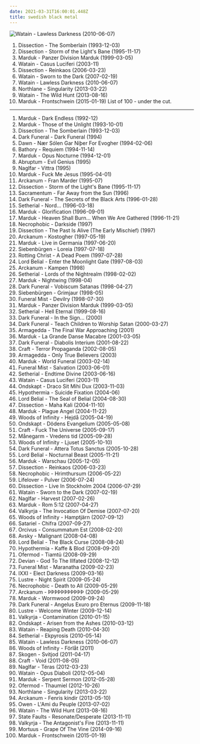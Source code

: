 ```yaml
---
date: 2021-03-31T16:00:01.448Z
title: swedish black metal
---
```

![Watain - Lawless Darkness (2010-06-07)](http://coverartarchive.org/release/cda2f266-ecf2-4cfc-9af5-44903930a286/19834953466-500.jpg "Watain - Lawless Darkness (2010-06-07)")
1. <span title="#black_metal #melodic_black_metal">Dissection - The Somberlain (1993-12-03)</span>
2. <span title="#black_metal #melodic_black_metal">Dissection - Storm of the Light's Bane (1995-11-17)</span>
3. <span title="#black_metal">Marduk - Panzer Division Marduk (1999-03-05)</span>
4. <span title="#black_metal">Watain - Casus Luciferi (2003-11)</span>
5. <span title="#melodic_death_metal #black_metal">Dissection - Reinkaos (2006-03-23)</span>
6. <span title="#black_metal">Watain - Sworn to the Dark (2007-02-19)</span>
7. <span title="#black_metal">Watain - Lawless Darkness (2010-06-07)</span>
8. <span title="#metalcore #2013 #progressive_metalcore">Northlane - Singularity (2013-03-22)</span>
9. <span title="#black_metal #2013">Watain - The Wild Hunt (2013-08-16)</span>
10. <span title="#black_metal #2015">Marduk - Frontschwein (2015-01-19)</span>
List of 100 - under the cut.
<!-- more -->
-----
1. <span title="#black_metal #blackened_death_metal">Marduk - Dark Endless (1992-12)</span>
2. <span title="#black_metal">Marduk - Those of the Unlight (1993-10-01)</span>
3. <span title="#black_metal #melodic_black_metal">Dissection - The Somberlain (1993-12-03)</span>
4. <span title="#black_metal">Dark Funeral - Dark Funeral (1994)</span>
5. <span title="#black_metal #swedish #melodic_black_metal #swedish_black_metal">Dawn - Nær Sólen Gar Niþer For Evogher (1994-02-06)</span>
6. <span title="#thrash_metal">Bathory - Requiem (1994-11-14)</span>
7. <span title="#black_metal">Marduk - Opus Nocturne (1994-12-01)</span>
8. <span title="#black_metal">Abruptum - Evil Genius (1995)</span>
9. <span title="#melodic_black_metal #swedish #blackened_death_metal">Naglfar - Vittra (1995)</span>
10. <span title="#black_metal">Marduk - Fuck Me Jesus (1995-04-01)</span>
11. <span title="#black_metal #swedish_black_metal">Arckanum - Fran Marder (1995-07)</span>
12. <span title="#black_metal #melodic_black_metal">Dissection - Storm of the Light's Bane (1995-11-17)</span>
13. <span title="#melodic_black_metal #black_metal">Sacramentum - Far Away from the Sun (1996)</span>
14. <span title="#black_metal">Dark Funeral - The Secrets of the Black Arts (1996-01-28)</span>
15. <span title="#swedish_black_metal #black_metal">Setherial - Nord... (1996-03-18)</span>
16. <span title="#black_metal">Marduk - Glorification (1996-09-01)</span>
17. <span title="#black_metal">Marduk - Heaven Shall Burn... When We Are Gathered (1996-11-21)</span>
18. <span title="#black_metal #death_metal #blackened_death_metal #swedish_black_metal">Necrophobic - Darkside (1997)</span>
19. <span title="#black_metal #great_title">Dissection - The Past Is Alive (The Early Mischief) (1997)</span>
20. <span title="#black_metal #1997 #ambient_black_metal #swedish_black_metal">Arckanum - Kostogher (1997-05-19)</span>
21. <span title="#black_metal">Marduk - Live in Germania (1997-06-20)</span>
22. <span title="#melodic_black_metal #black_metal">Siebenbürgen - Loreia (1997-07-18)</span>
23. <span title="#black_metal #melodic_black_metal">Rotting Christ - A Dead Poem (1997-07-28)</span>
24. <span title="#black_metal">Lord Belial - Enter the Moonlight Gate (1997-08-03)</span>
25. <span title="#black_metal #swedish_black_metal">Arckanum - Kampen (1998)</span>
26. <span title="#black_metal #swedish_black_metal">Setherial - Lords of the Nightrealm (1998-02-02)</span>
27. <span title="#black_metal">Marduk - Nightwing (1998-04)</span>
28. <span title="#black_metal">Dark Funeral - Vobiscum Satanas (1998-04-27)</span>
29. <span title="#black_metal #melodic_black_metal #vampiric_black_metal">Siebenbürgen - Grimjaur (1998-05)</span>
30. <span title="#black_metal #religious_black_metal">Funeral Mist - Devilry (1998-07-30)</span>
31. <span title="#black_metal">Marduk - Panzer Division Marduk (1999-03-05)</span>
32. <span title="#black_metal">Setherial - Hell Eternal (1999-08-16)</span>
33. <span title="#black_metal">Dark Funeral - In the Sign... (2000)</span>
34. <span title="#black_metal #swedish_black_metal">Dark Funeral - Teach Children to Worship Satan (2000-03-27)</span>
35. <span title="#swedish_black_metal #2001 #raw_black_metal #swedish_raw_black_metal">Armagedda - The Final War Approaching (2001)</span>
36. <span title="#black_metal">Marduk - La Grande Danse Macabre (2001-03-05)</span>
37. <span title="#black_metal">Dark Funeral - Diabolis Interium (2001-08-22)</span>
38. <span title="#black_metal">Craft - Terror Propaganda (2002-08-05)</span>
39. <span title="#black_metal #swedish_black_metal">Armagedda - Only True Believers (2003)</span>
40. <span title="#black_metal">Marduk - World Funeral (2003-02-14)</span>
41. <span title="#black_metal">Funeral Mist - Salvation (2003-06-01)</span>
42. <span title="#black_metal">Setherial - Endtime Divine (2003-06-16)</span>
43. <span title="#black_metal">Watain - Casus Luciferi (2003-11)</span>
44. <span title="#black_metal #swedish_black_metal #religious_black_metal #orthodox_black_metal #dark_black">Ondskapt - Draco Sit Mihi Dux (2003-11-03)</span>
45. <span title="#black_metal #swedish_black_metal #mmpps #total_holocaust_records">Hypothermia - Suicide Fixation (2004-06)</span>
46. <span title="#black_metal">Lord Belial - The Seal of Belial (2004-08-30)</span>
47. <span title="#black_metal">Dissection - Maha Kali (2004-11-10)</span>
48. <span title="#black_metal">Marduk - Plague Angel (2004-11-22)</span>
49. <span title="#fully_streamable_albums #swedish_black_metal">Woods of Infinity - Hejdå (2005-04-19)</span>
50. <span title="#black_metal">Ondskapt - Dödens Evangelium (2005-05-08)</span>
51. <span title="#black_metal">Craft - Fuck The Universe (2005-09-17)</span>
52. <span title="#folk_metal #viking_metal #black_metal">Månegarm - Vredens tid (2005-09-28)</span>
53. <span title="#depressive_black_metal #dsbm #swedish_black_metal #worst_ever #excellent_streamability #free_complete_album_to_check_out">Woods of Infinity - Ljuset (2005-10-10)</span>
54. <span title="#black_metal">Dark Funeral - Attera Totus Sanctus (2005-10-28)</span>
55. <span title="#black_metal #melodic_black_metal">Lord Belial - Nocturnal Beast (2005-11-21)</span>
56. <span title="#black_metal">Marduk - Warschau (2005-12-05)</span>
57. <span title="#melodic_death_metal #black_metal">Dissection - Reinkaos (2006-03-23)</span>
58. <span title="#black_metal #death_metal #blackened_death_metal">Necrophobic - Hrimthursum (2006-05-22)</span>
59. <span title="#black_metal #depressive_black_metal #depressive_rock #metal">Lifelover - Pulver (2006-07-24)</span>
60. <span title="#live #melodic_black_metal #live_album">Dissection - Live In Stockholm 2004 (2006-07-29)</span>
61. <span title="#black_metal">Watain - Sworn to the Dark (2007-02-19)</span>
62. <span title="#melodic_black_metal #black_metal">Naglfar - Harvest (2007-02-26)</span>
63. <span title="#black_metal">Marduk - Rom 5:12 (2007-04-27)</span>
64. <span title="#black_metal #2007 #swedish #swedish_black_metal #northern_silence_productions">Valkyrja - The Invocation Of Demise (2007-07-20)</span>
65. <span title="#swedish_black_metal">Woods of Infinity - Hamptjärn (2007-09-12)</span>
66. <span title="#progressive_metal #melodic_death_metal #metal #swedish #melodic #death #swedish_black_metal #extreme #excellent_streamability #jeas_reinhoer_ok #free_complete_album_to_check_out">Satariel - Chifra (2007-09-27)</span>
67. <span title="#black_metal #swedish_black_metal">Orcivus - Consummatum Est (2008-02-20)</span>
68. <span title="#black_metal #swedish_black_metal #swedish">Avsky - Malignant (2008-04-08)</span>
69. <span title="#black_metal">Lord Belial - The Black Curse (2008-08-24)</span>
70. <span title="#black_metal #swedish #post_rock #sweden #depressive_black_metal #atmospheric #slowcore #swedish_black_metal #slowcore_black_metal">Hypothermia - Kaffe & Blod (2008-09-20)</span>
71. <span title="#black_metal">Ofermod - Tiamtü (2008-09-29)</span>
72. <span title="#death_metal #blackened_death_metal #melodic_death_metal">Devian - God To The Illfated (2008-12-12)</span>
73. <span title="#black_metal #2009">Funeral Mist - Maranatha (2009-02-23)</span>
74. <span title="#swedish_black_metal #black_metal">IXXI - Elect Darkness (2009-03-16)</span>
75. <span title="#ambient_black_metal #atmospheric_black_metal #black_metal #depressive_black_metal">Lustre - Night Spirit (2009-05-24)</span>
76. <span title="#death_metal #blackened_death_metal">Necrophobic - Death to All (2009-05-29)</span>
77. <span title="#black_metal #2009">Arckanum - ÞÞÞÞÞÞÞÞÞÞÞ (2009-05-29)</span>
78. <span title="#black_metal">Marduk - Wormwood (2009-09-24)</span>
79. <span title="#black_metal">Dark Funeral - Angelus Exuro pro Eternus (2009-11-18)</span>
80. <span title="#atmospheric_black_metal #2009 #black_metal #ep #swedish_black_metal">Lustre - Welcome Winter (2009-12-14)</span>
81. <span title="#black_metal #swedish_black_metal">Valkyrja - Contamination (2010-01-15)</span>
82. <span title="#black_metal">Ondskapt - Arisen from the Ashes (2010-03-12)</span>
83. <span title="#2010 #single #ep #swedish_black_metal #black_metal #religious_black_metal #watain">Watain - Reaping Death (2010-04-30)</span>
84. <span title="#black_metal #swedish_black_metal">Setherial - Ekpyrosis (2010-05-14)</span>
85. <span title="#black_metal">Watain - Lawless Darkness (2010-06-07)</span>
86. <span title="#black_metal #swedish #funk_metal #funk #funky #funk_rock #dsbm #swedish_black_metal #true_funk_metal #trve_funk_metal #fucking_great_funk_metal">Woods of Infinity - Förlåt (2011)</span>
87. <span title="#atmospheric_black_metal">Skogen - Svitjod (2011-04-17)</span>
88. <span title="#black_metal #2011 #swedish #vinyl #swedish_black_metal">Craft - Void (2011-08-05)</span>
89. <span title="#melodic_black_metal #blackened_death_metal #swedish #black_metal">Naglfar - Téras (2012-03-23)</span>
90. <span title="#black_metal #swedish_black_metal #religious_black_metal #true_black_metal #ithuigan">Watain - Opus Diaboli (2012-05-04)</span>
91. <span title="#black_metal">Marduk - Serpent Sermon (2012-05-28)</span>
92. <span title="#black_metal #blackened_death_metal #swedish_black_metal #orthodox_black_metal #orthodox_religious_death_metal #a_piece_of_shit">Ofermod - Thaumiel (2012-10-26)</span>
93. <span title="#metalcore #2013 #progressive_metalcore">Northlane - Singularity (2013-03-22)</span>
94. <span title="#black_metal #2013 #swedish #swedish_black_metal #gargantuan_deterioration_of_songwriting_brilliance">Arckanum - Fenris kindir (2013-05-10)</span>
95. <span title="#acoustic #2013 #indie #indie_folk #hardcore_rap #swedish_black_metal">Owen - L'Ami du Peuple (2013-07-02)</span>
96. <span title="#black_metal #2013">Watain - The Wild Hunt (2013-08-16)</span>
97. <span title="#screamo #1913 #hardcore #emo #post_rock #gay #emocore #hardcore_rap #swedish_black_metal #homosexuality #soooooooooo_emo">State Faults - Resonate/Desperate (2013-11-11)</span>
98. <span title="#black_metal #swedish_black_metal #2013 #swedish #death_metal">Valkyrja - The Antagonist's Fire (2013-11-11)</span>
99. <span title="#2014 #black_metal #sweden #swedish_black_metal">Mortuus - Grape Of The Vine (2014-09-16)</span>
100. <span title="#black_metal #2015">Marduk - Frontschwein (2015-01-19)</span>
